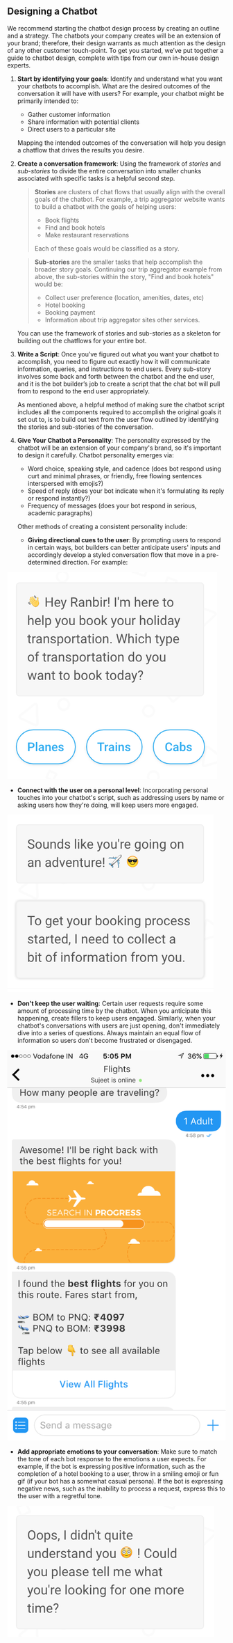 ## Designing a Chatbot

We recommend starting the chatbot design process by creating an outline and a strategy. The chatbots your company creates will be an extension of your brand; therefore, their design warrants as much attention as the design of any other customer touch-point. To get you started, we’ve put together a guide to chatbot design, complete with tips from our own in-house design experts.     

1. **Start by identifying your goals**: 
   Identify and understand what you want your chatbots to accomplish. What are the desired outcomes of the conversation it will have with users? For example, your chatbot might be primarily intended to:

   - Gather customer information
   - Share information with potential clients
   - Direct users to a particular site

   Mapping the intended outcomes of the conversation will help you design a chatflow that drives the results you desire.

2. **Create a conversation framework**: 
   Using the framework of *stories* and *sub-stories* to divide the entire conversation into smaller chunks associated with specific tasks is a helpful second step.

   > **Stories** are clusters of chat flows that usually align with the overall goals of the chatbot. For example, a trip aggregator website wants to build a chatbot with the goals of helping users:
   >
   > - Book flights
   > - Find and book hotels
   > - Make restaurant reservations
   >
   > Each of these goals would be classified as a story.

   > **Sub-stories** are the smaller tasks that help accomplish the broader story goals. Continuing our trip aggregator example from above, the sub-stories within the story, "Find and book hotels" would be: 
   >
   > - Collect user preference (location, amenities, dates, etc)
   > - Hotel booking
   > - Booking payment
   > - Information about trip aggregator sites other services.

   You can use the framework of stories and sub-stories as a skeleton for building out the chatflows for your entire bot. 

3. **Write a Script**: 
   Once you’ve figured out what you want your chatbot to accomplish, you need to figure out exactly how it will communicate information, queries, and instructions to end users. Every sub-story involves some back and forth between the chatbot and the end user, and it is the bot builder’s job to create a script that the chat bot will pull from to respond to the end user appropriately. 

   As mentioned above, a helpful method of making sure the chatbot script includes all the components required to accomplish the original goals it set out to, is to build out text from the user flow outlined by identifying the stories and sub-stories of the conversation.  

4. **Give Your Chatbot a Personality**:
   The personality expressed by the chatbot will be an extension of your company's brand, so it's important to design it carefully. Chatbot personality emerges via: 

   - Word choice, speaking style, and cadence (does bot respond using curt and minimal phrases, or friendly, free flowing sentences interspersed with emojis?)
   - Speed of reply (does your bot indicate when it's formulating its reply or respond instantly?)
   - Frequency of messages (does your bot respond in serious, academic paragraphs)

   Other methods of creating a consistent personality include:

   - **Giving directional cues to the user**: By prompting users to respond in certain ways, bot builders can better anticipate users' inputs and accordingly develop a styled conversation flow that move in a pre-determined direction. For example: 
  
  ![Guided Reply](Intro_Design_GuidedReply.png "Guided Reply") <!-- .element height="50%" width="50%" --> 
   
   - **Connect with the user on a personal level**: Incorporating personal touches into your chatbot's script, such as addressing users by name or asking users how they're doing, will keep users more engaged. 
   
   ![Connecting on a Personal Level](Intro_Design_PersonalLevel.png "Connecting on a Personal Level") <!-- .element height="50%" width="50%" -->
   
   - **Don't keep the user waiting**: Certain user requests require some amount of processing time by the chatbot. When you anticipate this happening, create fillers to keep users engaged. Similarly, when your chatbot's conversations with users are just opening, don't immediately dive into a series of questions. Always maintain an equal flow of information so users don't become frustrated or disengaged. 
   
   ![Don't Keep User Waiting](Intro_Design_DontKeepWaiting.PNG "Don't Keep Users Waiting") <!-- .element height="50%" width="50%" -->
   
   - **Add appropriate emotions to your conversation**: Make sure to match the tone of each bot response to the emotions a user expects. For example, if the bot is expressing positive information, such as the completion of a hotel booking to a user, throw in a smiling emoji or fun gif (if your bot has a somewhat casual persona). If the bot is expressing negative news, such as the inability to process a request, express this to the user with a regretful tone. 
   
   ![Adding Appropriate Emotions](Intro_Design_Emotions.png "Adding Appropriate Emotions") <!-- .element height="50%" width="50%" -->
